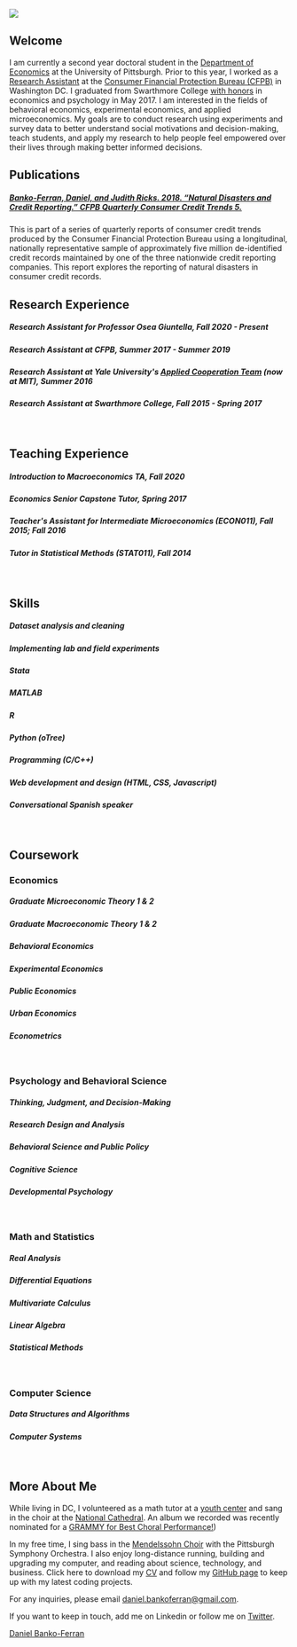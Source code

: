 <p>
<img src="https://pbs.twimg.com/profile_images/1271065556918194178/2ZPyMEmj_400x400.jpg">
</p>

## Welcome
I am currently a second year doctoral student in the [Department of Economics](https://www.econ.pitt.edu/) at the University of Pittsburgh. Prior to this year, I worked as a [Research Assistant](https://www.consumerfinance.gov/about-us/careers/students-and-graduates/) at the [Consumer Financial Protection Bureau (CFPB)](https://www.consumerfinance.gov/about-us/the-bureau/bureau-structure/research-markets-regulation/) in Washington DC. I graduated from Swarthmore College [with honors](https://www.swarthmore.edu/honors-program) in economics and psychology in May 2017. I am interested in the fields of behavioral economics, experimental economics, and applied microeconomics. My goals are to conduct research using experiments and survey data to better understand social motivations and decision-making, teach students, and apply my research to help people feel empowered over their lives through making better informed decisions.
<br>

## Publications
##### [Banko-Ferran, Daniel, and Judith Ricks. 2018. “Natural Disasters and Credit Reporting.” CFPB Quarterly Consumer Credit Trends 5. ](https://www.consumerfinance.gov/about-us/blog/natural-disaster-assistance-reported-minority-credit-records-among-potentially-affected-consumers/)
This is part of a series of quarterly reports of consumer credit trends produced by the Consumer Financial Protection Bureau using a longitudinal, nationally representative sample of approximately five million de-identified credit records maintained by one of the three nationwide credit reporting companies. This report explores the reporting of natural disasters in consumer credit records.
<br>

## Research Experience
##### Research Assistant for Professor Osea Giuntella, Fall 2020 - Present
##### Research Assistant at CFPB, Summer 2017 - Summer 2019
##### Research Assistant at Yale University's [Applied Cooperation Team](https://cooperation.mit.edu/) (now at MIT), Summer 2016
##### Research Assistant at Swarthmore College, Fall 2015 - Spring 2017
<br>

## Teaching Experience
##### Introduction to Macroeconomics TA, Fall 2020
##### Economics Senior Capstone Tutor, Spring 2017
##### Teacher's Assistant for Intermediate Microeconomics (ECON011), Fall 2015; Fall 2016
##### Tutor in Statistical Methods (STAT011), Fall 2014
<br>

## Skills
##### Dataset analysis and cleaning
##### Implementing lab and field experiments
##### Stata
##### MATLAB
##### R
##### Python (oTree)
##### Programming (C/C++)
##### Web development and design (HTML, CSS, Javascript)
##### Conversational Spanish speaker
<br>

## Coursework
### Economics
##### Graduate Microeconomic Theory 1 & 2
##### Graduate Macroeconomic Theory 1 & 2
##### Behavioral Economics
##### Experimental Economics
##### Public Economics
##### Urban Economics
##### Econometrics
<br>

### Psychology and Behavioral Science
##### Thinking, Judgment, and Decision-Making
##### Research Design and Analysis
##### Behavioral Science and Public Policy
##### Cognitive Science
##### Developmental Psychology
<br>

### Math and Statistics
##### Real Analysis
##### Differential Equations
##### Multivariate Calculus
##### Linear Algebra
##### Statistical Methods
<br>

### Computer Science
##### Data Structures and Algorithms
##### Computer Systems
<br>

## More About Me

While living in DC, I volunteered as a math tutor at a [youth center](https://www.northstartutoring.org/) and sang in the choir at the [National Cathedral](http://www.cathedralchoralsociety.org/chorus). An album we recorded was recently nominated for a [GRAMMY for Best Choral Performance!](https://www.grammy.com/grammys/awards/winners-nominees/107))

In my free time, I sing bass in the [Mendelssohn Choir](https://www.themendelssohn.org/) with the Pittsburgh Symphony Orchestra. I also enjoy long-distance running, building and upgrading my computer, and reading about science, technology, and business.
Click here to download my [CV](https://www.dropbox.com/s/a0rruy04juz677g/dbanko_cv.docx?dl=0) and follow my [GitHub page](https://github.com/danielbanko) to keep up with my latest coding projects.

For any inquiries, please email <a href="mailto:daniel.bankoferran@gmail.com?" target="_top">daniel.bankoferran@gmail.com</a>.

If you want to keep in touch, add me on Linkedin or follow me on [Twitter](https://twitter.com/danieljbanko). <script type="text/javascript" src="https://platform.linkedin.com/badges/js/profile.js" async defer></script>

<div class="LI-profile-badge" data-version="v1" data-size="medium" data-locale="en_US" data-type="horizontal" data-theme="light" data-vanity="daniel-banko-ferran-4584b951"><a class="LI-simple-link" href='https://www.linkedin.com/in/daniel-banko-ferran-4584b951?trk=profile-badge'>Daniel Banko-Ferran</a></div>
